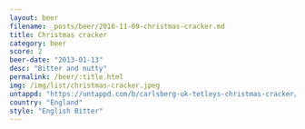 ```yaml
---
layout: beer
filename: _posts/beer/2016-11-09-christmas-cracker.md
title: Christmas cracker
category: beer
score: 2
beer-date: "2013-01-13"
desc: "Bitter and nutty"
permalink: /beer/:title.html
img: /img/list/christmas-cracker.jpeg
untappd: "https://untappd.com/b/carlsberg-uk-tetleys-christmas-cracker/270306"
country: "England"
style: "English Bitter"
---
```

